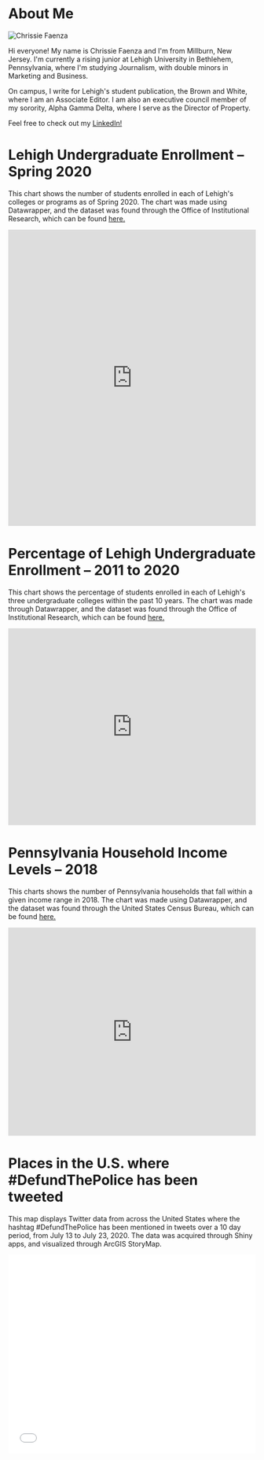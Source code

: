 # About Me

![Chrissie Faenza](https://imgur.com/hJLM4cC.jpg)

Hi everyone! My name is Chrissie Faenza and I'm from Millburn, New Jersey. I'm currently a rising junior at Lehigh University in Bethlehem, Pennsylvania, where I'm studying Journalism, with double minors in Marketing and Business. 

On campus, I write for Lehigh's student publication, the Brown and White, where I am an Associate Editor. I am also an executive council member of my sorority, Alpha Gamma Delta, where I serve as the Director of Property. 

Feel free to check out my [LinkedIn!](https://www.linkedin.com/in/chrissie-faenza)

# Lehigh Undergraduate Enrollment – Spring 2020

This chart shows the number of students enrolled in each of Lehigh's colleges or programs as of Spring 2020. The chart was made using Datawrapper, and the dataset was found through the Office of Institutional Research, which can be found [here.](https://oirsa.lehigh.edu/fte-headcount)

<iframe title="Lehigh Undergraduate Enrollment Spring 2020" aria-label="chart" id="datawrapper-chart-K0ORY" src="https://datawrapper.dwcdn.net/K0ORY/1/" scrolling="no" frameborder="0" style="width: 0; min-width: 100% !important; border: none;" height="602"></iframe><script type="text/javascript">!function(){"use strict";window.addEventListener("message",(function(a){if(void 0!==a.data["datawrapper-height"])for(var e in a.data["datawrapper-height"]){var t=document.getElementById("datawrapper-chart-"+e)||document.querySelector("iframe[src*='"+e+"']");t&&(t.style.height=a.data["datawrapper-height"][e]+"px")}}))}();
</script>

# Percentage of Lehigh Undergraduate Enrollment – 2011 to 2020

This chart shows the percentage of students enrolled in each of Lehigh's three undergraduate colleges within the past 10 years. The chart was made through Datawrapper, and the dataset was found through the Office of Institutional Research, which can be found [here.](https://oirsa.lehigh.edu/fte-headcount)

<iframe title="Percentage of Students in Each Lehigh Undergraduate College" aria-label="Interactive line chart" id="datawrapper-chart-bMrgq" src="https://datawrapper.dwcdn.net/bMrgq/1/" scrolling="no" frameborder="0" style="width: 0; min-width: 100% !important; border: none;" height="400"></iframe><script type="text/javascript">!function(){"use strict";window.addEventListener("message",(function(a){if(void 0!==a.data["datawrapper-height"])for(var e in a.data["datawrapper-height"]){var t=document.getElementById("datawrapper-chart-"+e)||document.querySelector("iframe[src*='"+e+"']");t&&(t.style.height=a.data["datawrapper-height"][e]+"px")}}))}();
</script>

# Pennsylvania Household Income Levels – 2018

This charts shows the number of Pennsylvania households that fall within a given income range in 2018. The chart was made using Datawrapper, and the dataset was found through the United States Census Bureau, which can be found [here.](https://data.census.gov/cedsci/table?q=Pennsylvania%20income&g=0400000US42&tid=ACSST1Y2018.S1901&t=Income%20%28Households,%20Families,%20Individuals%29&hidePreview=true)

<iframe title="Pennsylvania Household Income Levels in 2018" aria-label="chart" id="datawrapper-chart-yASrk" src="https://datawrapper.dwcdn.net/yASrk/1/" scrolling="no" frameborder="0" style="width: 0; min-width: 100% !important; border: none;" height="423"></iframe><script type="text/javascript">!function(){"use strict";window.addEventListener("message",(function(a){if(void 0!==a.data["datawrapper-height"])for(var e in a.data["datawrapper-height"]){var t=document.getElementById("datawrapper-chart-"+e)||document.querySelector("iframe[src*='"+e+"']");t&&(t.style.height=a.data["datawrapper-height"][e]+"px")}}))}();
</script>

# Places in the U.S. where #DefundThePolice has been tweeted

This map displays Twitter data from across the United States where the hashtag #DefundThePolice has been mentioned in tweets over a 10 day period, from July 13 to July 23, 2020. The data was acquired through Shiny apps, and visualized through ArcGIS StoryMap.

<style>.embed-container {position: relative; padding-bottom: 80%; height: 0; max-width: 100%;} .embed-container iframe, .embed-container object, .embed-container iframe{position: absolute; top: 0; left: 0; width: 100%; height: 100%;} small{position: absolute; z-index: 40; bottom: 0; margin-bottom: -15px;}</style><div class="embed-container"><iframe width="500" height="400" frameborder="0" scrolling="no" marginheight="0" marginwidth="0" title="twitter_usa_defundthepolice" src="//lu.maps.arcgis.com/apps/Embed/index.html?webmap=66a03d24a2d240f1a6f412d6616722b1&extent=-141.7481,32.8738,-47.6173,58.4671&zoom=true&previewImage=false&scale=true&disable_scroll=true&theme=light"></iframe></div>
